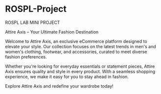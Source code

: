# ROSPL-Project
ROSPL LAB MINI PROJECT 


Attire Axis – Your Ultimate Fashion Destination

Welcome to Attire Axis, an exclusive eCommerce platform designed to elevate your style. Our collection focuses on the latest trends in men's and women's clothing, footwear, and accessories, curated to meet diverse fashion preferences.

Whether you're looking for everyday essentials or statement pieces, Attire Axis ensures quality and style in every product. With a seamless shopping experience, we make it easy for you to stay ahead in fashion.

Explore Attire Axis and redefine your wardrobe today!
